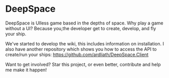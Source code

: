 # DeepSpace

DeepSpace is UIless game based in the depths of space. Why play a game without a UI? Because you,the developer get to create, develop, and fly your ship.

We've started to develop the wiki, this includes information on installation. I also have another repository which shows you how to access the API to create/run your ships: https://github.com/ardliath/DeepSpace.Client

Want to get involved? Star this project, or even better, contribute and help me make it happen!
